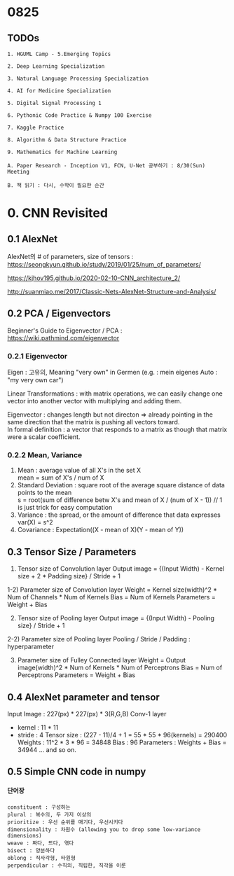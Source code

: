 # 0825
## TODOs
```
1. HGUML Camp - 5.Emerging Topics

2. Deep Learning Specialization

3. Natural Language Processing Specialization

4. AI for Medicine Specialization

5. Digital Signal Processing 1

6. Pythonic Code Practice & Numpy 100 Exercise

7. Kaggle Practice

8. Algorithm & Data Structure Practice

9. Mathematics for Machine Learning

A. Paper Research - Inception V1, FCN, U-Net 공부하기 : 8/30(Sun) Meeting

B. 책 읽기 : 다시, 수학이 필요한 순간
```

# 0. CNN Revisited

## 0.1 AlexNet
AlexNet의 # of parameters, size of tensors : https://seongkyun.github.io/study/2019/01/25/num_of_parameters/

https://kjhov195.github.io/2020-02-10-CNN_architecture_2/

http://suanmiao.me/2017/Classic-Nets-AlexNet-Structure-and-Analysis/

## 0.2 PCA / Eigenvectors
Beginner's Guide to Eigenvector / PCA : https://wiki.pathmind.com/eigenvector

### 0.2.1 Eigenvector
Eigen : 고유의, Meaning "very own" in Germen (e.g. : mein eigenes Auto : "my very own car")

Linear Transformations : with matrix operations, we can easily change one vector into another vector with multiplying and adding them.

Eigenvector : changes length but not directon
 => already pointing in the same direction that the matrix is pushing all vectors toward.
<br>In formal definition : a vector that responds to a matrix as though that matrix were a scalar coefficient.

### 0.2.2 Mean, Variance
1) Mean : average value of all X's in the set X <br>
mean = sum of X's / num of X <br>
2) Standard Deviation : square root of the average square distance of data points to the mean <br>
s = root(sum of difference betw X's and mean of X / (num of X - 1)) // 1 is just trick for easy computation <br>
3) Variance : the spread, or the amount of difference that data expresses <br>
var(X) = s^2 <br>
4) Covariance : Expectation((X - mean of X)(Y - mean of Y))

## 0.3 Tensor Size / Parameters
1) Tensor size of Convolution layer
Output image = {(Input Width) - Kernel size + 2 * Padding size} / Stride + 1

1-2) Parameter size of Convolution layer
Weight = Kernel size(width)^2 * Num of Channels * Num of Kernels
Bias = Num of Kernels
Parameters = Weight + Bias

2) Tensor size of Pooling layer
Output image = {(Input Width) - Pooling size} / Stride + 1

2-2) Parameter size of Pooling layer
Pooling / Stride / Padding : hyperparameter

3) Parameter size of Fulley Connected layer
Weight = Output image(width)^2 * Num of Kernels * Num of Perceptrons
Bias = Num of Perceptrons
Parameters = Weight + Bias

## 0.4 AlexNet parameter and tensor
Input Image : 227(px) * 227(px) * 3(R,G,B)
Conv-1 layer
 - kernel : 11 * 11
 - stride : 4
 Tensor size : (227 - 11)/4 + 1 = 55 * 55 * 96(kernels) = 290400
 Weights : 11^2 * 3 * 96 = 34848
 Bias : 96
 Parameters : Weights + Bias = 34944
... and so on.

## 0.5 Simple CNN code in numpy


#### 단어장
```
constituent : 구성하는
plural : 복수의, 두 가지 이상의
prioritize : 우선 순위를 매기다, 우선시키다
dimensionality : 차원수 (allowing you to drop some low-variance dimensions)
weave : 짜다, 뜨다, 엮다
bisect : 양분하다
oblong : 직사각형, 타원형
perpendicular : 수직의, 직립한, 직각을 이룬

```